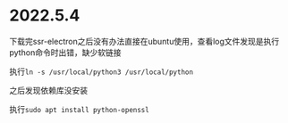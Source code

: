 # 2022.5.4

下载完ssr-electron之后没有办法直接在ubuntu使用，查看log文件发现是执行python命令时出错，缺少软链接

执行`ln -s /usr/local/python3 /usr/local/python`

之后发现依赖库没安装

执行`sudo apt install python-openssl`